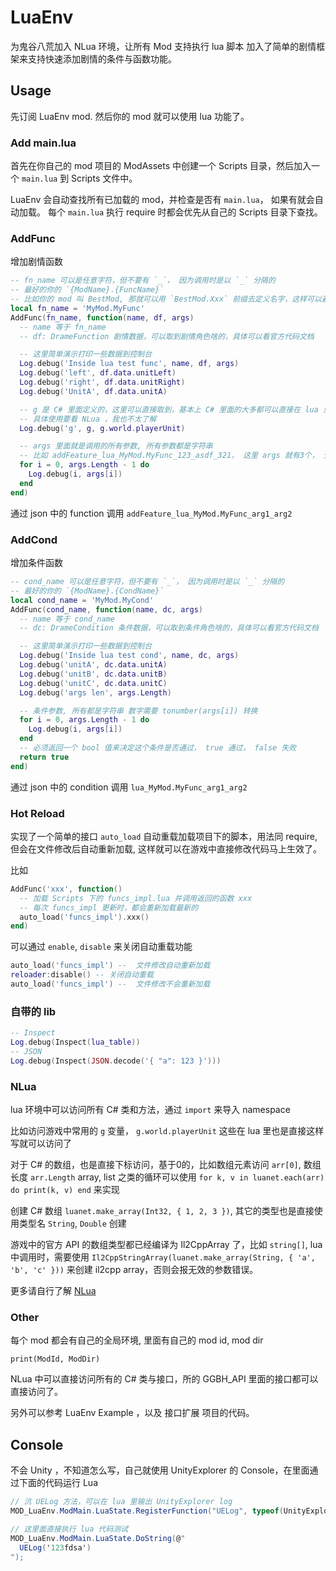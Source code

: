 LuaEnv
=======

为鬼谷八荒加入 NLua 环境，让所有 Mod 支持执行 lua 脚本
加入了简单的剧情框架来支持快速添加剧情的条件与函数功能。


## Usage

先订阅 LuaEnv mod. 然后你的 mod 就可以使用 lua 功能了。

### Add main.lua

首先在你自己的 mod 项目的 ModAssets 中创建一个 Scripts 目录，然后加入一个 `main.lua` 到 Scripts 文件中。

LuaEnv 会自动查找所有已加载的 mod，并检查是否有 `main.lua`， 如果有就会自动加载。
每个 `main.lua` 执行 require 时都会优先从自己的 Scripts 目录下查找。


### AddFunc

增加剧情函数

```lua
-- fn_name 可以是任意字符，但不要有 `_`， 因为调用时是以 `_` 分隔的
-- 最好的你的 `{ModName}.{FuncName}`
-- 比如你的 mod 叫 BestMod, 那就可以用 `BestMod.Xxx` 前缀去定义名字，这样可以避免和别人的 mod 冲突
local fn_name = 'MyMod.MyFunc'
AddFunc(fn_name, function(name, df, args)
  -- name 等于 fn_name
  -- df: DrameFunction 剧情数据，可以取到剧情角色啥的，具体可以看官方代码文档

  -- 这里简单演示打印一些数据到控制台
  Log.debug('Inside lua test func', name, df, args)
  Log.debug('left', df.data.unitLeft)
  Log.debug('right', df.data.unitRight)
  Log.debug('UnitA', df.data.unitA)

  -- g 是 C# 里面定义的，这里可以直接取到，基本上 C# 里面的大多都可以直接在 lua 里调用和实现了
  -- 具体使用要看 NLua ，我也不太了解
  Log.debug('g', g, g.world.playerUnit)

  -- args 里面就是调用的所有参数, 所有参数都是字符串
  -- 比如 addFeature_lua_MyMod.MyFunc_123_asdf_321， 这里 args 就有3个， 分别是 123， asdf, 321
  for i = 0, args.Length - 1 do
    Log.debug(i, args[i])
  end
end)
```

通过 json 中的 function 调用 `addFeature_lua_MyMod.MyFunc_arg1_arg2`


### AddCond

增加条件函数

```lua
-- cond_name 可以是任意字符，但不要有 `_`， 因为调用时是以 `_` 分隔的
-- 最好的你的 `{ModName}.{CondName}`
local cond_name = 'MyMod.MyCond'
AddFunc(cond_name, function(name, dc, args)
  -- name 等于 cond_name
  -- dc: DrameCondition 条件数据，可以取到条件角色啥的，具体可以看官方代码文档

  -- 这里简单演示打印一些数据到控制台
  Log.debug('Inside lua test cond', name, dc, args)
  Log.debug('unitA', dc.data.unitA)
  Log.debug('unitB', dc.data.unitB)
  Log.debug('unitC', dc.data.unitC)
  Log.debug('args len', args.Length)

  -- 条件参数, 所有都是字符串 数字需要 tonumber(args[i]) 转换
  for i = 0, args.Length - 1 do
    Log.debug(i, args[i])
  end
  -- 必须返回一个 bool 值来决定这个条件是否通过， true 通过， false 失败
  return true
end)
```

通过 json 中的 condition 调用 `lua_MyMod.MyFunc_arg1_arg2`

### Hot Reload

实现了一个简单的接口 `auto_load` 自动重载加载项目下的脚本，用法同 require, 但会在文件修改后自动重新加载, 这样就可以在游戏中直接修改代码马上生效了。

比如

```lua
AddFunc('xxx', function()
  -- 加载 Scripts 下的 funcs_impl.lua 并调用返回的函数 xxx
  -- 每次 funcs_impl 更新时，都会重新加载最新的
  auto_load('funcs_impl').xxx()
end)
```

可以通过 `enable`, `disable` 来关闭自动重载功能

```lua
auto_load('funcs_impl') --  文件修改自动重新加载
reloader:disable() -- 关闭自动重载
auto_load('funcs_impl') --  文件修改不会重新加载
```


### 自带的 lib


```lua
-- Inspect
Log.debug(Inspect(lua_table))
-- JSON
Log.debug(Inspect(JSON.decode('{ "a": 123 }')))
```

### NLua

lua 环境中可以访问所有 C# 类和方法，通过 `import` 来导入 namespace

比如访问游戏中常用的 `g` 变量， `g.world.playerUnit` 这些在 lua 里也是直接这样写就可以访问了

对于 C# 的数组，也是直接下标访问，基于0的，比如数组元素访问 `arr[0]`, 数组长度 `arr.Length`
array, list 之类的循环可以使用 `for k, v in luanet.each(arr) do print(k, v) end` 来实现

创建 C# 数组 `luanet.make_array(Int32, { 1, 2, 3 })`, 其它的类型也是直接使用类型名 `String`, `Double` 创建

游戏中的官方 API 的数组类型都已经编译为 Il2CppArray 了，比如 `string[]`, lua 中调用时，需要使用 `Il2CppStringArray(luanet.make_array(String, { 'a', 'b', 'c' }))` 来创建 il2cpp array，否则会报无效的参数错误。

更多请自行了解 [NLua](https://github.com/NLua/NLua)

### Other

每个 mod 都会有自己的全局环境, 里面有自己的 mod id, mod dir

```
print(ModId, ModDir)
```

NLua 中可以直接访问所有的 C# 类与接口，所的 GGBH_API 里面的接口都可以直接访问了。

另外可以参考 LuaEnv Example ，以及 接口扩展 项目的代码。


## Console

不会 Unity ，不知道怎么写，自己就使用 UnityExplorer 的 Console，在里面通过下面的代码运行 Lua

```C#
// 沆 UELog 方法，可以在 lua 里输出 UnityExplorer log
MOD_LuaEnv.ModMain.LuaState.RegisterFunction("UELog", typeof(UnityExplorer.ExplorerCore).GetMethod(nameof(UnityExplorer.ExplorerCore.Log)));

// 这里面直接执行 lua 代码测试
MOD_LuaEnv.ModMain.LuaState.DoString(@"
  UELog('123fdsa')
");
```